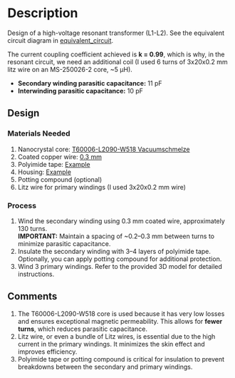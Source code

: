 # Description

Design of a high-voltage resonant transformer (L1-L2). See the equivalent circuit diagram in [equivalent_circuit](/power_electronics/equivalent_circuit).

The current coupling coefficient achieved is **k = 0.99**, which is why, in the resonant circuit, we need an additional coil (I used 6 turns of 3x20x0.2 mm litz wire on an MS-250026-2 core, ~5 μH).

- **Secondary winding parasitic capacitance:** 11 pF  
- **Interwinding parasitic capacitance:** 10 pF  

## Design

### Materials Needed

1. Nanocrystal core: [T60006-L2090-W518 Vacuumschmelze](https://eu.mouser.com/ProductDetail/Vacuumschmelze/T60006-L2090-W518?qs=ePbE9GiMmvUhadR4ky1MIg%3D%3D)
2. Coated copper wire: [0.3 mm](https://www.amazon.de/-/en/dp/B09VP9QQGW?ref=ppx_yo2ov_dt_b_fed_asin_title)
3. Polyimide tape: [Example](https://www.amazon.de/-/en/dp/B0C1JF96MG?ref=ppx_yo2ov_dt_b_fed_asin_title&th=1)
4. Housing: [Example](/power_electronics/transformer/Transformer.f3d)
5. Potting compound (optional)
6. Litz wire for primary windings (I used 3x20x0.2 mm wire)

### Process

1. Wind the secondary winding using 0.3 mm coated wire, approximately 130 turns.  
   **IMPORTANT:** Maintain a spacing of ~0.2–0.3 mm between turns to minimize parasitic capacitance.
2. Insulate the secondary winding with 3–4 layers of polyimide tape. Optionally, you can apply potting compound for additional protection.
3. Wind 3 primary windings. Refer to the provided 3D model for detailed instructions.

## Comments

1. The T60006-L2090-W518 core is used because it has very low losses and ensures exceptional magnetic permeability. This allows for **fewer turns**, which reduces parasitic capacitance.
2. Litz wire, or even a bundle of Litz wires, is essential due to the high current in the primary windings. It minimizes the skin effect and improves efficiency.
3. Polyimide tape or potting compound is critical for insulation to prevent breakdowns between the secondary and primary windings.